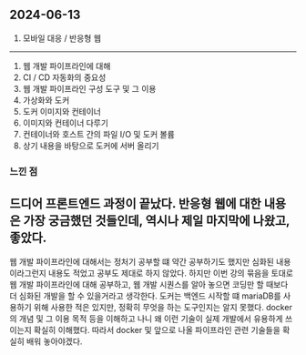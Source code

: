 ## 2024-06-13
1. 모바일 대응 / 반응형 웹
---
1. 웹 개발 파이프라인에 대해
2. CI / CD 자동화의 중요성
3. 웹 개발 파이프라인 구성 도구 및 그 이용
4. 가상화와 도커
5. 도커 이미지와 컨테이너
6. 이미지와 컨테이너 다루기
7. 컨테이너와 호스트 간의 파일 I/O 및 도커 볼륨
8. 상기 내용을 바탕으로 도커에 서버 올리기

### 느낀 점
드디어 프론트엔드 과정이 끝났다. 반응형 웹에 대한 내용은 가장 궁금했던 것들인데, 역시나 제일 마지막에 나왔고, 좋았다.  
---
웹 개발 파이프라인에 대해서는 정처기 공부할 떄 약간 공부하기도 했지만 심화된 내용이라그런지 내용도 적었고 공부도 제대로 하지 않았다. 하지만 이번 강의 묶음을 토대로 웹 개발 파이프라인에 대해 공부하고, 웹 개발 시퀀스를 알아 놓으면 코딩만 할 때보다 더 심화된 개발을 할 수 있을거라고 생각한다.
도커는 백엔드 시작할 떄 mariaDB를 사용하기 위해 사용한 적은 있지만, 정확히 무엇을 하는 도구인지는 알지 못했다. docker의 개념 및 그 이용 목적 등을 이해하고 나니 왜 이런 기술이 실제 개발에서 유용하게 쓰이는지 확실히 이해했다. 따라서 docker 및 앞으로 나올 파이프라인 관련 기술들을 확실히 배워 놓아야겠다.